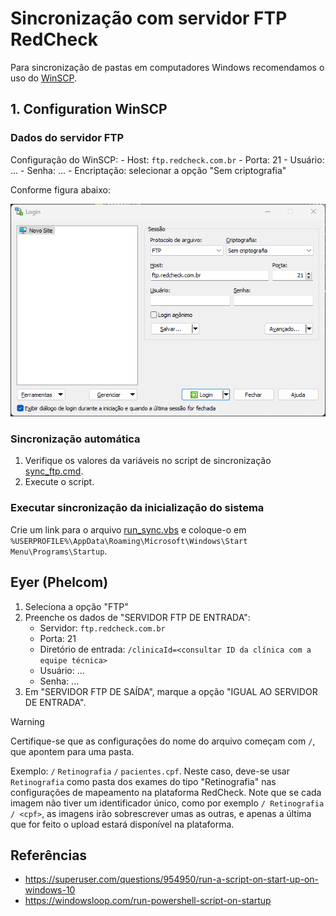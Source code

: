 # Sincronização com servidor FTP RedCheck

Para sincronização de pastas em computadores Windows recomendamos o uso do [WinSCP](https://winscp.net/eng/download.php).

## 1. Configuration WinSCP

### Dados do servidor FTP

Configuração do WinSCP:
    - Host: `ftp.redcheck.com.br`
    - Porta: 21
    - Usuário: ...
    - Senha: ...
    - Encriptação: selecionar a opção "Sem criptografia"

Conforme figura abaixo:

![WinSCP login](./assets/winscp_login.png)

### Sincronização automática

1. Verifique os valores da variáveis no script de sincronização [sync_ftp.cmd](./sync_ftp.cmd).
2. Execute o script.

### Executar sincronização da inicialização do sistema

Crie um link para o arquivo [run_sync.vbs](./run_sync.vbs) e coloque-o em `%USERPROFILE%\AppData\Roaming\Microsoft\Windows\Start Menu\Programs\Startup`.

## Eyer (Phelcom)

1. Seleciona a opção "FTP"
2. Preenche os dados de "SERVIDOR FTP DE ENTRADA":
    - Servidor: `ftp.redcheck.com.br`
    - Porta: 21
    - Diretório de entrada: `/clinicaId=<consultar ID da clínica com a equipe técnica>`
    - Usuário: ...
    - Senha: ...
3. Em "SERVIDOR FTP DE SAÍDA", marque a opção "IGUAL AO SERVIDOR DE ENTRADA".

> [!WARNING]
> Certifique-se que as configurações do nome do arquivo começam com `/`, que apontem para uma pasta.
> 
> Exemplo: `/`  `Retinografia`  `/`  `pacientes.cpf`. Neste caso, deve-se usar `Retinografia` como pasta dos exames do tipo "Retinografia" nas configurações de mapeamento na plataforma RedCheck. Note que se cada imagem não tiver um identificador único, como por exemplo `/ Retinografia / <cpf>`, as imagens irão sobrescrever umas as outras, e apenas a última que for feito o upload estará disponível na plataforma.

## Referências

- <https://superuser.com/questions/954950/run-a-script-on-start-up-on-windows-10>
- <https://windowsloop.com/run-powershell-script-on-startup>
